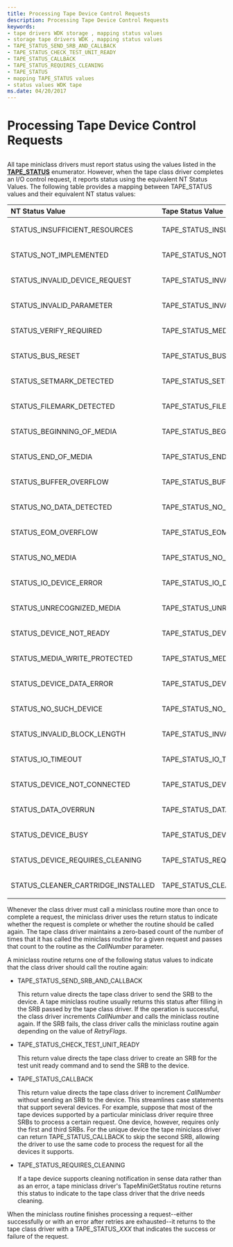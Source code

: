 ```yaml
---
title: Processing Tape Device Control Requests
description: Processing Tape Device Control Requests
keywords:
- tape drivers WDK storage , mapping status values
- storage tape drivers WDK , mapping status values
- TAPE_STATUS_SEND_SRB_AND_CALLBACK
- TAPE_STATUS_CHECK_TEST_UNIT_READY
- TAPE_STATUS_CALLBACK
- TAPE_STATUS_REQUIRES_CLEANING
- TAPE_STATUS
- mapping TAPE_STATUS values
- status values WDK tape
ms.date: 04/20/2017
---
```


# Processing Tape Device Control Requests


## <span id="ddk_processing_tape_device_control_requests_kg"></span><span id="DDK_PROCESSING_TAPE_DEVICE_CONTROL_REQUESTS_KG"></span>


All tape miniclass drivers must report status using the values listed in the [**TAPE\_STATUS**](/windows-hardware/drivers/ddi/minitape/ne-minitape-_tape_status) enumerator. However, when the tape class driver completes an I/O control request, it reports status using the equivalent NT Status Values. The following table provides a mapping between TAPE\_STATUS values and their equivalent NT status values:

<table>
<colgroup>
<col width="50%" />
<col width="50%" />
</colgroup>
<thead>
<tr class="header">
<th align="left">NT Status Value</th>
<th align="left">Tape Status Value</th>
</tr>
</thead>
<tbody>
<tr class="odd">
<td align="left"><p>STATUS_INSUFFICIENT_RESOURCES</p></td>
<td align="left"><p>TAPE_STATUS_INSUFFICIENT_RESOURCES</p></td>
</tr>
<tr class="even">
<td align="left"><p>STATUS_NOT_IMPLEMENTED</p></td>
<td align="left"><p>TAPE_STATUS_NOT_IMPLEMENTED</p></td>
</tr>
<tr class="odd">
<td align="left"><p>STATUS_INVALID_DEVICE_REQUEST</p></td>
<td align="left"><p>TAPE_STATUS_INVALID_DEVICE_REQUEST</p></td>
</tr>
<tr class="even">
<td align="left"><p>STATUS_INVALID_PARAMETER</p></td>
<td align="left"><p>TAPE_STATUS_INVALID_PARAMETER</p></td>
</tr>
<tr class="odd">
<td align="left"><p>STATUS_VERIFY_REQUIRED</p></td>
<td align="left"><p>TAPE_STATUS_MEDIA_CHANGED</p></td>
</tr>
<tr class="even">
<td align="left"><p>STATUS_BUS_RESET</p></td>
<td align="left"><p>TAPE_STATUS_BUS_RESET</p></td>
</tr>
<tr class="odd">
<td align="left"><p>STATUS_SETMARK_DETECTED</p></td>
<td align="left"><p>TAPE_STATUS_SETMARK_DETECTED</p></td>
</tr>
<tr class="even">
<td align="left"><p>STATUS_FILEMARK_DETECTED</p></td>
<td align="left"><p>TAPE_STATUS_FILEMARK_DETECTED</p></td>
</tr>
<tr class="odd">
<td align="left"><p>STATUS_BEGINNING_OF_MEDIA</p></td>
<td align="left"><p>TAPE_STATUS_BEGINNING_OF_MEDIA</p></td>
</tr>
<tr class="even">
<td align="left"><p>STATUS_END_OF_MEDIA</p></td>
<td align="left"><p>TAPE_STATUS_END_OF_MEDIA</p></td>
</tr>
<tr class="odd">
<td align="left"><p>STATUS_BUFFER_OVERFLOW</p></td>
<td align="left"><p>TAPE_STATUS_BUFFER_OVERFLOW</p></td>
</tr>
<tr class="even">
<td align="left"><p>STATUS_NO_DATA_DETECTED</p></td>
<td align="left"><p>TAPE_STATUS_NO_DATA_DETECTED</p></td>
</tr>
<tr class="odd">
<td align="left"><p>STATUS_EOM_OVERFLOW</p></td>
<td align="left"><p>TAPE_STATUS_EOM_OVERFLOW</p></td>
</tr>
<tr class="even">
<td align="left"><p>STATUS_NO_MEDIA</p></td>
<td align="left"><p>TAPE_STATUS_NO_MEDIA</p></td>
</tr>
<tr class="odd">
<td align="left"><p>STATUS_IO_DEVICE_ERROR</p></td>
<td align="left"><p>TAPE_STATUS_IO_DEVICE_ERROR</p></td>
</tr>
<tr class="even">
<td align="left"><p>STATUS_UNRECOGNIZED_MEDIA</p></td>
<td align="left"><p>TAPE_STATUS_UNRECOGNIZED_MEDIA</p></td>
</tr>
<tr class="odd">
<td align="left"><p>STATUS_DEVICE_NOT_READY</p></td>
<td align="left"><p>TAPE_STATUS_DEVICE_NOT_READY</p></td>
</tr>
<tr class="even">
<td align="left"><p>STATUS_MEDIA_WRITE_PROTECTED</p></td>
<td align="left"><p>TAPE_STATUS_MEDIA_WRITE_PROTECTED</p></td>
</tr>
<tr class="odd">
<td align="left"><p>STATUS_DEVICE_DATA_ERROR</p></td>
<td align="left"><p>TAPE_STATUS_DEVICE_DATA_ERROR</p></td>
</tr>
<tr class="even">
<td align="left"><p>STATUS_NO_SUCH_DEVICE</p></td>
<td align="left"><p>TAPE_STATUS_NO_SUCH_DEVICE</p></td>
</tr>
<tr class="odd">
<td align="left"><p>STATUS_INVALID_BLOCK_LENGTH</p></td>
<td align="left"><p>TAPE_STATUS_INVALID_BLOCK_LENGTH</p></td>
</tr>
<tr class="even">
<td align="left"><p>STATUS_IO_TIMEOUT</p></td>
<td align="left"><p>TAPE_STATUS_IO_TIMEOUT</p></td>
</tr>
<tr class="odd">
<td align="left"><p>STATUS_DEVICE_NOT_CONNECTED</p></td>
<td align="left"><p>TAPE_STATUS_DEVICE_NOT_CONNECTED</p></td>
</tr>
<tr class="even">
<td align="left"><p>STATUS_DATA_OVERRUN</p></td>
<td align="left"><p>TAPE_STATUS_DATA_OVERRUN</p></td>
</tr>
<tr class="odd">
<td align="left"><p>STATUS_DEVICE_BUSY</p></td>
<td align="left"><p>TAPE_STATUS_DEVICE_BUSY</p></td>
</tr>
<tr class="even">
<td align="left"><p>STATUS_DEVICE_REQUIRES_CLEANING</p></td>
<td align="left"><p>TAPE_STATUS_REQUIRES_CLEANING</p></td>
</tr>
<tr class="odd">
<td align="left"><p>STATUS_CLEANER_CARTRIDGE_INSTALLED</p></td>
<td align="left"><p>TAPE_STATUS_CLEANER_CARTRIDGE_INSTALLED</p></td>
</tr>
</tbody>
</table>

 

Whenever the class driver must call a miniclass routine more than once to complete a request, the miniclass driver uses the return status to indicate whether the request is complete or whether the routine should be called again. The tape class driver maintains a zero-based count of the number of times that it has called the miniclass routine for a given request and passes that count to the routine as the *CallNumber* parameter.

A miniclass routine returns one of the following status values to indicate that the class driver should call the routine again:

-   TAPE\_STATUS\_SEND\_SRB\_AND\_CALLBACK

    This return value directs the tape class driver to send the SRB to the device. A tape miniclass routine usually returns this status after filling in the SRB passed by the tape class driver. If the operation is successful, the class driver increments *CallNumber* and calls the miniclass routine again. If the SRB fails, the class driver calls the miniclass routine again depending on the value of *RetryFlags*.

-   TAPE\_STATUS\_CHECK\_TEST\_UNIT\_READY

    This return value directs the tape class driver to create an SRB for the test unit ready command and to send the SRB to the device.

-   TAPE\_STATUS\_CALLBACK

    This return value directs the tape class driver to increment *CallNumber* without sending an SRB to the device. This streamlines case statements that support several devices. For example, suppose that most of the tape devices supported by a particular miniclass driver require three SRBs to process a certain request. One device, however, requires only the first and third SRBs. For the unique device the tape miniclass driver can return TAPE\_STATUS\_CALLBACK to skip the second SRB, allowing the driver to use the same code to process the request for all the devices it supports.

-   TAPE\_STATUS\_REQUIRES\_CLEANING

    If a tape device supports cleaning notification in sense data rather than as an error, a tape miniclass driver's TapeMiniGetStatus routine returns this status to indicate to the tape class driver that the drive needs cleaning.

When the miniclass routine finishes processing a request--either successfully or with an error after retries are exhausted--it returns to the tape class driver with a TAPE\_STATUS\_*XXX* that indicates the success or failure of the request.

 

